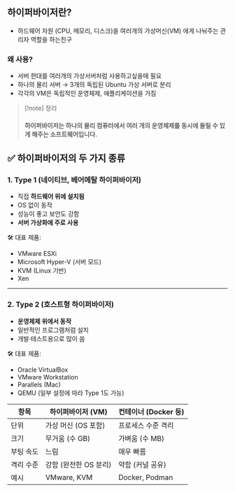 
## 하이퍼바이저란?

- 하드웨어 자원 (CPU, 메모리, 디스크)을 여러개의 가상머신(VM) 에게 나눠주는 관리자 역할을 하는친구

### 왜 사용?
- 서버 한대를 여러개의 가상서버처럼 사용하고싶을때 필요
- 하나의 물리 서버 → 3개의 독립된 Ubuntu 가상 서버로 분리
- 각각의 VM은 독립적인 운영체제, 애플리케이션을 가짐


>[!note] 정리
>#### **하이퍼바이저는 하나의 물리 컴퓨터에서 여러 개의 운영체제를 동시에 돌릴 수 있게 해주는 소프트웨어**입니다.


## ✅ 하이퍼바이저의 두 가지 종류

### 1. **Type 1 (네이티브, 베어메탈 하이퍼바이저)**

- 직접 **하드웨어 위에 설치됨**
- OS 없이 동작
- 성능이 좋고 보안도 강함
- **서버 가상화에 주로 사용**
    

🛠 대표 제품:
- VMware ESXi
- Microsoft Hyper-V (서버 모드)
- KVM (Linux 기반)
- Xen
---

### 2. **Type 2 (호스트형 하이퍼바이저)**

- **운영체제 위에서 동작**
- 일반적인 프로그램처럼 설치
- 개발·테스트용으로 많이 씀

🛠 대표 제품:
- Oracle VirtualBox
- VMware Workstation
- Parallels (Mac)
- QEMU (일부 설정에 따라 Type 1도 가능)

|항목|하이퍼바이저 (VM)|컨테이너 (Docker 등)|
|---|---|---|
|단위|가상 머신 (OS 포함)|프로세스 수준 격리|
|크기|무거움 (수 GB)|가벼움 (수 MB)|
|부팅 속도|느림|매우 빠름|
|격리 수준|강함 (완전한 OS 분리)|약함 (커널 공유)|
|예시|VMware, KVM|Docker, Podman|



